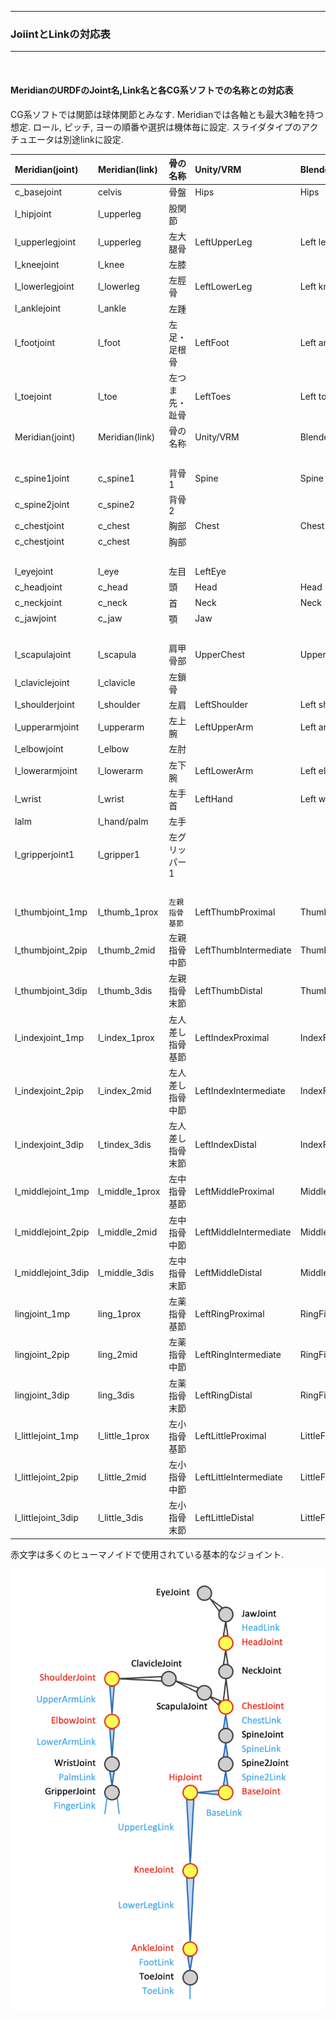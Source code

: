 <hr>
<h3> JoiintとLinkの対応表 </h3>  
<hr>
<br>
<h4><b>MeridianのURDFのJoint名,Link名と各CG系ソフトでの名称との対応表</b></h4>  
CG系ソフトでは関節は球体関節とみなす.  
Meridianでは各軸とも最大3軸を持つ想定. ロール, ピッチ, ヨーの順番や選択は機体毎に設定.  
スライダタイプのアクチュエータは別途linkに設定.  

|Meridian(joint)|Meridian(link)|骨の名称|Unity/VRM|Blender|UE4|
|:----|:----|:----------|:----|:-|:----|
|c_basejoint|celvis|骨盤|Hips|Hips|pelvis|
|l_hipjoint|l_upperleg|股関節| | | |
|l_upperlegjoint|l_upperleg|左大腿骨|LeftUpperLeg|Left leg|thigh_l|
|l_kneejoint|l_knee|左膝| | | |
|l_lowerlegjoint|l_lowerleg|左脛骨|LeftLowerLeg|Left knee|calf_l|
|l_anklejoint|l_ankle|左踵| | | |
|l_footjoint|l_foot|左足・足根骨|LeftFoot|Left ankle|foot_l|
|l_toejoint|l_toe|左つま先・趾骨|LeftToes|Left toe|ball_l|
|Meridian(joint)|Meridian(link)|骨の名称|Unity/VRM|Blender|UE4|
| | |　　| | | |
|c_spine1joint|c_spine1|背骨1|Spine|Spine|spline_01|
|c_spine2joint|c_spine2|背骨2| | |spline_02|
|c_chestjoint|c_chest|胸部|Chest|Chest|spline_03|
|c_chestjoint|c_chest|胸部| | | |
| | |　　| | | |
|l_eyejoint|l_eye|左目|LeftEye| | |
|c_headjoint|c_head|頭|Head|Head|head|
|c_neckjoint|c_neck|首|Neck|Neck|neck_01|
|c_jawjoint|c_jaw|顎|Jaw| | |
| | |　　| | | |
|l_scapulajoint|l_scapula|肩甲骨部|UpperChest|Upper Chest| |
|l_claviclejoint|l_clavicle|左鎖骨| | | |
|l_shoulderjoint|l_shoulder|左肩|LeftShoulder|Left shoulder|clavicle_l|
|l_upperarmjoint|l_upperarm|左上腕|LeftUpperArm|Left arm|upperarm_l|
|l_elbowjoint|l_elbow|左肘| | | |
|l_lowerarmjoint|l_lowerarm|左下腕|LeftLowerArm|Left elbow|lowerarm_l|
|l_wrist|l_wrist|左手首|LeftHand|Left wrist|hand_l|
|lalm|l_hand/palm|左手| | | |
|l_gripperjoint1|l_gripper1|左グリッパー1| | | |
| | |　　| | | |
|l_thumbjoint_1mp|l_thumb_1prox|```左親指骨基節```|LeftThumbProximal|Thumb0_L|thumb_01_l|
|l_thumbjoint_2pip|l_thumb_2mid|左親指骨中節|LeftThumbIntermediate|Thumb1_L|thumb_02_l|
|l_thumbjoint_3dip|l_thumb_3dis|左親指骨末節|LeftThumbDistal|Thumb2_L|thumb_03_l|
|l_indexjoint_1mp|l_index_1prox|左人差し指骨基節|LeftIndexProximal|IndexFinger1_L|index_01_l|
|l_indexjoint_2pip|l_index_2mid|左人差し指骨中節|LeftIndexIntermediate|IndexFinger2_L|index_02_l|
|l_indexjoint_3dip|l_tindex_3dis|左人差し指骨末節|LeftIndexDistal|IndexFinger3_L|index_03_l|
|l_middlejoint_1mp|l_middle_1prox|左中指骨基節|LeftMiddleProximal|MiddleFinger1_L|middle_01_l|
|l_middlejoint_2pip|l_middle_2mid|左中指骨中節|LeftMiddleIntermediate|MiddleFinger2_L|middle_02_l|
|l_middlejoint_3dip|l_middle_3dis|左中指骨末節|LeftMiddleDistal|MiddleFinger3_L|middle_03_l|
|lingjoint_1mp|ling_1prox|左薬指骨基節|LeftRingProximal|RingFinger1_L|ring_01_l|
|lingjoint_2pip|ling_2mid|左薬指骨中節|LeftRingIntermediate|RingFinger2_L|ring_02_l|
|lingjoint_3dip|ling_3dis|左薬指骨末節|LeftRingDistal|RingFinger3_L|ring_03_l|
|l_littlejoint_1mp|l_little_1prox|左小指骨基節|LeftLittleProximal|LittleFinger1_L|pinky_01_l|
|l_littlejoint_2pip|l_little_2mid|左小指骨中節|LeftLittleIntermediate|LittleFinger2_L|pinky_02_l|
|l_littlejoint_3dip|l_little_3dis|左小指骨末節|LeftLittleDistal|LittleFinger3_L|pinky_03_l|
  
赤文字は多くのヒューマノイドで使用されている基本的なジョイント.  

![jointlink](/img/meridian_jointlink.png)